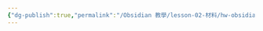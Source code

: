 ```yaml
---
{"dg-publish":true,"permalink":"/Obsidian 教學/lesson-02-材料/hw-obsidian-lesson-2-03/","title":"第二堂課作業-04","tags":["🪨自籌Obsidian工作坊","🎯學習歷程檔案"],"noteIcon":"3","created":"2025-06-17T23:20:25.051+08:00","updated":"2025-06-18T14:32:29.234+08:00"}
---
```


